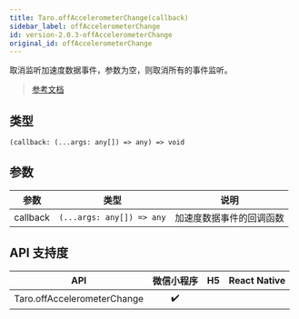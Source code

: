 ```yaml
---
title: Taro.offAccelerometerChange(callback)
sidebar_label: offAccelerometerChange
id: version-2.0.3-offAccelerometerChange
original_id: offAccelerometerChange
---
```


取消监听加速度数据事件，参数为空，则取消所有的事件监听。

> [参考文档](https://developers.weixin.qq.com/miniprogram/dev/api/device/accelerometer/wx.offAccelerometerChange.html)

## 类型

```tsx
(callback: (...args: any[]) => any) => void
```

## 参数

| 参数 | 类型 | 说明 |
| --- | --- | --- |
| callback | `(...args: any[]) => any` | 加速度数据事件的回调函数 |

## API 支持度

| API | 微信小程序 | H5 | React Native |
| :---: | :---: | :---: | :---: |
| Taro.offAccelerometerChange | ✔️ |  |  |
